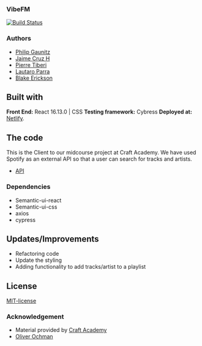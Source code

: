 ### VibeFM

[![Build Status](https://semaphoreci.com/api/v1/pierre-1/vibe_fm_team_3_client/branches/development/badge.svg)](https://semaphoreci.com/pierre-1/vibe_fm_team_3_client)

### Authors 
- [Philip Gaunitz](https://github.com/pgauntiz)  
- [Jaime Cruz H](https://github.com/JaimeCrz)  
- [Pierre Tiberi](https://github.com/pierre-1/)  
- [Lautaro Parra](https://github.com/dernathul)
- [Blake Erickson](https://github.com/blake-futchi/) 

## Built with
**Front End:** React 16.13.0 | CSS
**Testing framework:** Cybress
**Deployed at:** [Netlify](https://vibefm.netlify.app/).

## The code   
This is the Client to our midcourse project at Craft Academy. 
We have used Spotify as an external API so that a user can search for tracks and artists. 
* [API](https://github.com/JaimeCrz/vibe_fm_team_3_api)

### Dependencies  
* Semantic-ui-react
* Semantic-ui-css
* axios
* cypress
  

## Updates/Improvements   
- Refactoring code
- Update the styling
- Adding functionality to add tracks/artist to a playlist

## License  
[MIT-license](https://en.wikipedia.org/wiki/MIT_License)

### Acknowledgement  
- Material provided by [Craft Academy](https://craftacademy.se)
- [Oliver Ochman](https://github.com/oliverochman/) 
